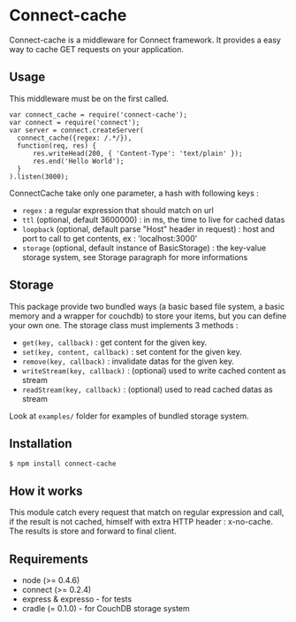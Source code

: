 Connect-cache
=============

Connect-cache is a middleware for Connect framework. It provides a easy way to
cache GET requests on your application.

Usage
-----

This middleware must be on the first called.

    var connect_cache = require('connect-cache');
    var connect = require('connect');
    var server = connect.createServer(
      connect_cache({regex: /.*/}),
      function(req, res) {
          res.writeHead(200, { 'Content-Type': 'text/plain' });
          res.end('Hello World');
      }
    ).listen(3000);

ConnectCache take only one parameter, a hash with following keys :

- `regex` : a regular expression that should match on url
- `ttl` (optional, default 3600000) : in ms, the time to live for cached datas
- `loopback` (optional, default parse "Host" header in request) : host and port to call
   to get contents, ex : 'localhost:3000'
- `storage` (optional, default instance of BasicStorage) : the key-value storage system,
   see Storage paragraph for more informations

Storage
-------

This package provide two bundled ways (a basic based file system, a basic memory and
a wrapper for couchdb) to store your items, but you can define your own one. The storage
class must implements 3 methods :

- `get(key, callback)` : get content for the given key.
- `set(key, content, callback)` : set content for the given key.
- `remove(key, callback)` : invalidate datas for the given key. 
- `writeStream(key, callback)` : (optional) used to write cached content as
   stream
- `readStream(key, callback)` : (optional) used to read cached datas as stream

Look at `examples/` folder for examples of bundled storage system.

Installation
------------

    $ npm install connect-cache

How it works
------------

This module catch every request that match on regular expression and call, if the 
result is not cached, himself with extra HTTP header : x-no-cache. The results is 
store and forward to final client.

Requirements
------------

- node (>= 0.4.6)
- connect (>= 0.2.4)
- express & expresso - for tests
- cradle (= 0.1.0) - for CouchDB storage system
